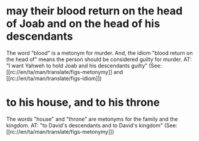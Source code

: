 # may their blood return on the head of Joab and on the head of his descendants

The word "blood" is a metonym for murder. And, the idiom "blood return on the head of" means the person should be considered guilty for murder. AT: "I want Yahweh to hold Joab and his descendants guilty" (See: [[rc://en/ta/man/translate/figs-metonymy]] and [[rc://en/ta/man/translate/figs-idiom]])

# to his house, and to his throne

The words "house" and "throne" are metonyms for the family and the kingdom. AT: "to David's descendants and to David's kingdom" (See: [[rc://en/ta/man/translate/figs-metonymy]])

